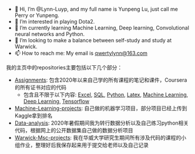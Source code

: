 - 👋 Hi, I’m @Lynn-Luyp, and my full name is Yunpeng Lu, just call me Perry or Yunpeng. 
- 👀 I’m interested in playing Dota2.
- 🌱 I’m currently learning Machine Learning, Deep learning, Convolutional neural networks and Python.
- 💞️ I’m looking to make a balance between self-study and study at Warwick.
- 📫 How to reach me: My email is qwertylynn@163.com

我的主页中的repositories主要包括以下几个部分：
- [Assignments](https://github.com/Lynn-Luyp/Assignments): 包含2020年以来自己学的所有课程的笔记和课件，Coursera的所有证书对应的代码
  - 包含且不限于以下内容: [Excel](https://github.com/Lynn-Luyp/Assignments/tree/main/Excel), [SQL](https://github.com/Lynn-Luyp/Assignments/tree/main/SQL), [Python](https://github.com/Lynn-Luyp/Assignments/tree/main/Python), [Latex](https://github.com/Lynn-Luyp/Assignments/tree/main/Latex), [Machine Learning](https://github.com/Lynn-Luyp/Assignments/tree/main/Coursera-Machine%20Learning), [Deep Learning](https://github.com/Lynn-Luyp/Assignments/tree/main/Coursera-Deep%20learning%20Specialization), [Tensorflow](https://github.com/Lynn-Luyp/Assignments/tree/main/Coursera-Tensorflow%20Specialization)
- [Machine-Learning-projects](https://github.com/Lynn-Luyp/Machine-Learning-projects): 自己做的机器学习项目，部分项目已经上传到Kaggle拿到排名
- [Data-analysis](https://github.com/Lynn-Luyp/Data-analysis): 2020年暑假期间我为转行数据分析以及自己练习python相关代码，根据网上的公开数据集自己做的数据分析项目
- [Warwick-Msc-projects](https://github.com/Lynn-Luyp/Warwick-Msc-projects): 我在华威大学研究生期间所有涉及代码的课程的小组作业，整理好后我保存起来用于提交给老师以及自己记录




<!---
Lynn-Luyp/Lynn-Luyp is a ✨ special ✨ repository because its `README.md` (this file) appears on your GitHub profile.
You can click the Preview link to take a look at your changes.
--->
